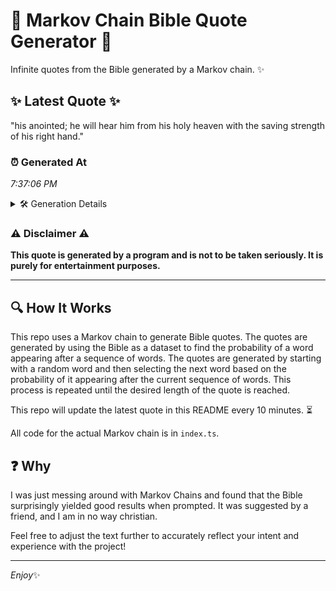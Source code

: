 # 📖 Markov Chain Bible Quote Generator 📖

Infinite quotes from the Bible generated by a Markov chain. ✨

## ✨ Latest Quote ✨
"his anointed; he will hear him from his holy heaven with the saving strength of his right hand."

### ⏰ Generated At
*7:37:06 PM*

<details>
    <summary>🛠️ Generation Details</summary>
    <p>
        <strong>🌱 Seed:</strong> his<br>
        <strong>🔄 Iterations:</strong> 17<br>
        <strong>📜 Context History:</strong><br>[ his ]: anointed;<br>[ his, anointed; ]: he<br>[ his, anointed;, he ]: will<br>[ his, anointed;, he, will ]: hear<br>[ his, anointed;, he, will, hear ]: him<br>[ his, anointed;, he, will, hear, him ]: from<br>[ anointed;, he, will, hear, him, from ]: his<br>[ he, will, hear, him, from, his ]: holy<br>[ will, hear, him, from, his, holy ]: heaven<br>[ hear, him, from, his, holy, heaven ]: with<br>[ him, from, his, holy, heaven, with ]: the<br>[ from, his, holy, heaven, with, the ]: saving<br>[ his, holy, heaven, with, the, saving ]: strength<br>[ holy, heaven, with, the, saving, strength ]: of<br>[ heaven, with, the, saving, strength, of ]: his<br>[ with, the, saving, strength, of, his ]: right<br>[ the, saving, strength, of, his, right ]: hand.<br>
    </p>
</details>

### ⚠️ Disclaimer ⚠️
**This quote is generated by a program and is not to be taken seriously. It is purely for entertainment purposes.**

---

## 🔍 How It Works

This repo uses a Markov chain to generate Bible quotes. The quotes are generated by using the Bible as a dataset to find the probability of a word appearing after a sequence of words. The quotes are generated by starting with a random word and then selecting the next word based on the probability of it appearing after the current sequence of words. This process is repeated until the desired length of the quote is reached.

This repo will update the latest quote in this README every 10 minutes. ⏳

All code for the actual Markov chain is in `index.ts`.

## ❓ Why

I was just messing around with Markov Chains and found that the Bible surprisingly yielded good results when prompted. 
It was suggested by a friend, and I am in no way christian.

Feel free to adjust the text further to accurately reflect your intent and experience with the project!

---

*Enjoy*✨
